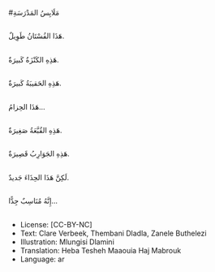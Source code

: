  #مَلَابِسُ المَدْرَسَةِ

##
هَذَا الفُسْتَانُ طَوِيلٌ.

##
هَذِهِ الكَنْزَةُ كَبيرَةٌ.

##
هَذِهِ الحَقيبَةُ كَبيرَةٌ.

##
هَذَا الحِزامُ…

##
هَذِهِ القُبَّعَةُ صَغِيرَةٌ.

##
هَذِهِ الجَوَارِبُ قَصِيرَةٌ.

##
لَكِنَّ هَذَا الحِذَاءَ جَديدٌ.

##
إِنَّهُ مُنَاسِبٌ جِدًّا…


##
* License: [CC-BY-NC]
* Text: Clare Verbeek, Thembani Dladla, Zanele Buthelezi
* Illustration: Mlungisi Dlamini
* Translation: Heba Tesheh Maaouia Haj Mabrouk
* Language: ar
